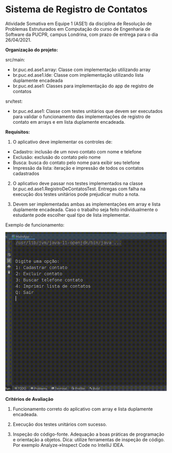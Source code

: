# Sistema de Registro de Contatos

Atividade Somativa em Equipe 1 (ASE1) da disciplina de Resolução de Problemas Estruturados em Computação 
do curso de Engenharia de Software da PUCPR, campus Londrina, com prazo de entrega para o dia 26/04/2021.

**Organização do projeto:**

src/main:
* br.puc.ed.ase1.array: Classe com implementação utilizando array
* br.puc.ed.ase1.lde: Classe com implementação utilizando lista duplamente encadeada
* br.puc.ed.ase1: Classes para implementação do app de registro de contatos

srv/test:
* br.puc.ed.ase1: Classe com testes unitários que devem ser executados para validar o funcionamento 
das implementações de registro de contato em arrays e em lista duplamente encadeada.

**Requisitos:**

1) O aplicativo deve implementar os controles de:
* Cadastro: inclusão de um novo contato com nome e telefone
* Exclusão: exclusão do contato pelo nome
* Busca: busca do contato pelo nome para exibir seu telefone
* Impressão da lista: iteração e impressão de todos os contatos cadastrados

2) O aplicativo deve passar nos testes implementados na classe br.puc.ed.ase1.RegistroDeContatosTest.
   Entregas com falha na execução dos testes unitários pode prejudicar muito a nota.

3) Devem ser implementadas ambas as implementações em array e lista duplamente encadeada. Caso o trabalho
   seja feito individualmente o estudante pode escolher qual tipo de lista implementar.

Exemplo de funcionamento:

![](ase1.gif)

**Critérios de Avaliação**

1) Funcionamento correto do aplicativo com array e lista duplamente encadeada.

2) Execução dos testes unitários com sucesso.

3) Inspeção do código-fonte. Adequação a boas práticas de programação e orientação a objetos.
Dica: utilize ferramentas de inspeção de código. Por exemplo Analyze->Inspect Code no IntelliJ IDEA.